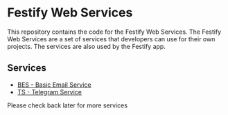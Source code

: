 # Festify Web Services

This repository contains the code for the Festify Web Services. The Festify Web Services are a set of services that developers can use for their own projects. The services are also used by the Festify app.

## Services

- [BES - Basic Email Service](./docs/bes)
- [TS - Telegram Service](./docs/ts)

Please check back later for more services
